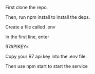 First clone the repo.

Then, run npm install to install the deps.

Create a file called .env

In the first line, enter 

R7APIKEY=<apikey>

Copy your R7 api key into the .env file.

Then use npm start to start the service
